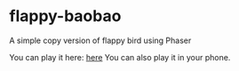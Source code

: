# flappy-baobao
A simple copy version of flappy bird using Phaser

You can play it here: <a href="http://zhanghedr.github.io/flappy-wangzong/">here</a>
You can also play it in your phone.
